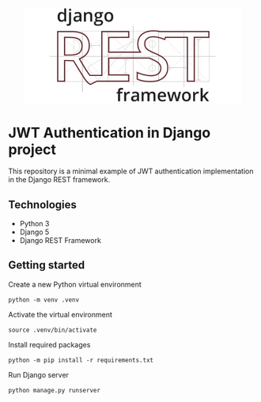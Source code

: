<p align="center">
    <img src=".github/public/drf-logo.jpg" alt="Logo Django REST Framework" width="440"/>
</p>

# JWT Authentication in Django project

This repository is a minimal example of JWT authentication implementation in the Django REST framework.

## Technologies

 - Python 3
 - Django 5
 - Django REST Framework

## Getting started

Create a new Python virtual environment
```shell
python -m venv .venv
```

Activate the virtual environment
```shell
source .venv/bin/activate
```

Install required packages
```shell
python -m pip install -r requirements.txt
```

Run Django server
```shell
python manage.py runserver
```